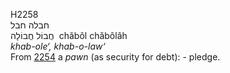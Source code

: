 <body>
  <p>H2258<br>  חבלה    חבל  <br> חֲבוֹל  חֲבוֹלָה  ‎  chăbôl  chăbôlâh  <br><i>khab-ole‘,</i> <i>khab-o-law‘ </i><br>From <a href="h2254.htm">2254</a>  a <i>pawn</i> (as security for debt): - pledge.<br></p>
 </body>